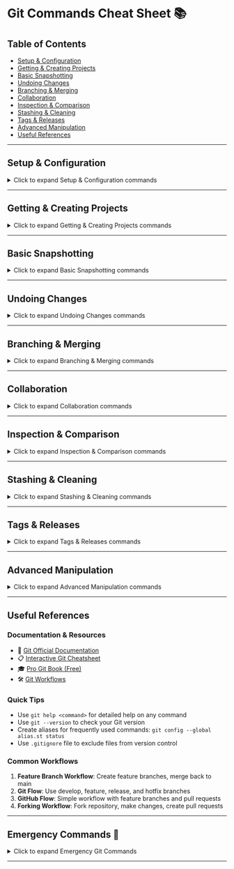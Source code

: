 # Git Commands Cheat Sheet 📚

## Table of Contents
- [Setup & Configuration](#setup--configuration)
- [Getting & Creating Projects](#getting--creating-projects)
- [Basic Snapshotting](#basic-snapshotting)
- [Undoing Changes](#undoing-changes)
- [Branching & Merging](#branching--merging)
- [Collaboration](#collaboration)
- [Inspection & Comparison](#inspection--comparison)
- [Stashing & Cleaning](#stashing--cleaning)
- [Tags & Releases](#tags--releases)
- [Advanced Manipulation](#advanced-manipulation)
- [Useful References](#useful-references)

---

## Setup & Configuration

<details>
<summary>Click to expand Setup & Configuration commands</summary>

### Configure Git globally
```bash
# Set username globally for commits
git config --global user.name "Your Name"

# Set email globally for commits
git config --global user.email "your@email.com"

# View current configuration
git config --global --list

# Set default branch name
git config --global init.defaultBranch main

# Set default editor
git config --global core.editor "code --wait"
```

### Additional Configuration
```bash
# Check specific config value
git config user.name

# Set config for current repository only
git config user.name "Project Specific Name"

# Remove a config setting
git config --global --unset user.name
```

</details>

---

## Getting & Creating Projects

<details>
<summary>Click to expand Getting & Creating Projects commands</summary>

### Initialize and Clone
```bash
# Initialize a local repository
git init

# Initialize with specific branch name
git init -b main

# Clone a remote repository
git clone <repo_url>

# Clone to a specific directory
git clone <repo_url> <directory_name>

# Clone only the latest commit (shallow clone)
git clone --depth 1 <repo_url>
```

### Remote Management
```bash
# Add a remote (GitHub, GitLab, etc)
git remote add origin <url>

# View remote repositories
git remote -v

# Change remote URL
git remote set-url origin <new_url>

# Remove a remote
git remote remove origin
```

</details>

---

## Basic Snapshotting

<details>
<summary>Click to expand Basic Snapshotting commands</summary>

### Checking Status and Staging
```bash
# List files to be committed
git status

# Short status format
git status -s

# Stage a specific file for commit
git add <filename>

# Stage all files
git add .

# Stage all files with specific extension
git add *.js

# Interactive staging
git add -i
```

### Committing Changes
```bash
# Commit staged changes
git commit -m "Your message"

# Commit all changes (skip staging)
git commit -a -m "Your message"

# Edit last commit message
git commit --amend

# Commit with multiline message
git commit -m "Title" -m "Description"
```

</details>

---

## Undoing Changes

<details>
<summary>Click to expand Undoing Changes commands</summary>

### File Level Changes
```bash
# Discard changes in a specific file
git checkout -- <filename>

# Restore file to last committed state
git restore <filename>

# Remove file from repository
git rm <filename>

# Remove file from staging area only
git rm --cached <filename>
```

### Commit Level Changes
```bash
# Reset all changes back to last commit
git reset --hard HEAD

# Reset to specific commit
git reset --hard <commit_id>

# Soft reset (keep changes in staging)
git reset --soft HEAD~1

# Make a new commit that undoes a previous one
git revert <commit_id>
```

</details>

---

## Branching & Merging

<details>
<summary>Click to expand Branching & Merging commands</summary>

### Branch Management
```bash
# List all branches
git branch

# List remote branches
git branch -r

# List all branches (local and remote)
git branch -a

# Create a new branch
git branch <branchname>

# Delete a branch
git branch -d <branchname>

# Force delete a branch
git branch -D <branchname>
```

### Switching Branches
```bash
# Create and switch to a new branch
git checkout -b <branchname>

# Switch to existing branch
git checkout <branchname>

# Switch to previous branch
git checkout -

# Create branch from specific commit
git checkout -b <branchname> <commit_id>
```

### Merging
```bash
# Merge branch into current branch
git merge <branchname>

# Merge with no fast-forward
git merge --no-ff <branchname>

# Abort a merge
git merge --abort

# Delete a remote branch
git push origin --delete <branchname>
```

</details>

---

## Collaboration

<details>
<summary>Click to expand Collaboration commands</summary>

### Push Changes
```bash
# Upload changes to remote repository
git push

# Push a branch to remote
git push origin <branchname>

# Push and set upstream
git push -u origin <branchname>

# Force push (use with caution)
git push --force

# Push tags
git push --tags
```

### Pull Changes
```bash
# Fetch and merge changes from remote repo
git pull

# Pull from specific branch
git pull origin <branchname>

# Pull with rebase
git pull --rebase

# Fetch new data without merging
git fetch

# Fetch from all remotes
git fetch --all
```

</details>

---

## Inspection & Comparison

<details>
<summary>Click to expand Inspection & Comparison commands</summary>

### Log and History
```bash
# Show commit history
git log

# Brief log format
git log --oneline

# Show graph of commits
git log --graph --oneline --all

# Show commits by author
git log --author="Author Name"

# Show commits in date range
git log --since="2 weeks ago" --until="1 week ago"
```

### Show Changes
```bash
# Show what changed in a commit
git show <commit_id>

# Show changes not yet staged
git diff

# Show staged changes
git diff --staged

# Show changes between branches
git diff <source_branch> <target_branch>

# Show changes between commits
git diff <commit1> <commit2>
```

### File History
```bash
# Show file change history
git log -p <filename>

# Show who changed what in a file
git blame <filename>

# Show file at specific commit
git show <commit_id>:<filename>
```

</details>

---

## Stashing & Cleaning

<details>
<summary>Click to expand Stashing & Cleaning commands</summary>

### Stashing
```bash
# Save dirty work and clean working directory
git stash

# Stash with message
git stash save "Work in progress"

# List all stashes
git stash list

# Apply most recent stash
git stash apply

# Apply specific stash
git stash apply stash@{2}

# Pop (apply and remove) stash
git stash pop

# Remove all stashed entries
git stash clear

# Drop specific stash
git stash drop stash@{1}
```

### Cleaning
```bash
# Remove untracked files from working directory
git clean -f

# Remove untracked files and directories
git clean -fd

# Preview what will be cleaned
git clean -n

# Remove ignored files
git clean -fX
```

</details>

---

## Tags & Releases

<details>
<summary>Click to expand Tags & Releases commands</summary>

### Creating Tags
```bash
# Tag specific commits for release
git tag <tagname>

# Create annotated tag
git tag -a <tagname> -m "Release message"

# Tag specific commit
git tag -a <tagname> <commit_id> -m "Message"

# Create lightweight tag
git tag <tagname>
```

### Managing Tags
```bash
# List all tags
git tag

# List tags with pattern
git tag -l "v1.*"

# Show tag information
git show <tagname>

# Delete local tag
git tag -d <tagname>

# Delete remote tag
git push origin --delete <tagname>

# Push specific tag
git push origin <tagname>

# Push all tags
git push --tags
```

</details>

---

## Advanced Manipulation

<details>
<summary>Click to expand Advanced Manipulation commands</summary>

### Cherry Pick
```bash
# Apply changes from a specific commit
git cherry-pick <commit>

# Cherry pick multiple commits
git cherry-pick <commit1> <commit2>

# Cherry pick a range of commits
git cherry-pick <start_commit>..<end_commit>
```

### Rebase
```bash
# Apply commits from one branch onto another
git rebase <branch>

# Interactive rebase
git rebase -i HEAD~3

# Continue rebase after resolving conflicts
git rebase --continue

# Abort rebase
git rebase --abort
```

### Debugging
```bash
# Find commit that introduced a bug (binary search)
git bisect start
git bisect bad          # Current commit is bad
git bisect good <commit> # Known good commit
git bisect reset        # End bisect session

# Show the history of HEAD and branch references
git reflog

# Find when a file was deleted
git log --diff-filter=D --summary
```

### Advanced Operations
```bash
# Squash last 3 commits
git reset --soft HEAD~3
git commit -m "Squashed commits"

# Change author of last commit
git commit --amend --author="New Author <email@example.com>"

# Find commits that changed a specific line
git log -S "search_string" -p <filename>
```

</details>

---

## Useful References

### Documentation & Resources
- 📖 [Git Official Documentation](https://git-scm.com/doc)
- 📋 [Interactive Git Cheatsheet](https://ndpsoftware.com/git-cheatsheet.html)
- 🎓 [Pro Git Book (Free)](https://git-scm.com/book)
- 🛠️ [Git Workflows](https://www.atlassian.com/git/tutorials/comparing-workflows)

### Quick Tips
- Use `git help <command>` for detailed help on any command
- Use `git --version` to check your Git version
- Create aliases for frequently used commands: `git config --global alias.st status`
- Use `.gitignore` file to exclude files from version control

### Common Workflows
1. **Feature Branch Workflow**: Create feature branches, merge back to main
2. **Git Flow**: Use develop, feature, release, and hotfix branches
3. **GitHub Flow**: Simple workflow with feature branches and pull requests
4. **Forking Workflow**: Fork repository, make changes, create pull requests

---

## Emergency Commands 🚨

<details>
<summary>Click to expand Emergency Git Commands</summary>

```bash
# Undo last commit but keep changes
git reset --soft HEAD~1

# Completely undo last commit
git reset --hard HEAD~1

# Recover deleted branch
git checkout -b <branch_name> <commit_id>

# Find lost commits
git reflog
git checkout <commit_id>

# Force pull (overwrite local changes)
git fetch --all
git reset --hard origin/main

# Clean everything (DANGEROUS)
git clean -fd
git reset --hard HEAD
```

</details>

---
